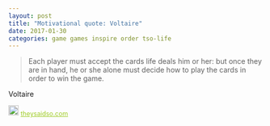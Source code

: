 ```yaml
---
layout: post
title: "Motivational quote: Voltaire"
date: 2017-01-30
categories: game games inspire order tso-life
---
```

> Each player must accept the cards life deals him or her: but once they are in hand, he or she alone must decide how to play the cards in order to win the game.

Voltaire

<span style="z-index:50;font-size:0.9em;"><img src="https://theysaidso.com/branding/theysaidso.png" height="20" width="20" alt="theysaidso.com"/><a href="https://theysaidso.com" title="Powered by quotes from theysaidso.com" style="color: #9fcc25; margin-left: 4px; vertical-align: middle;">theysaidso.com</a></span>
